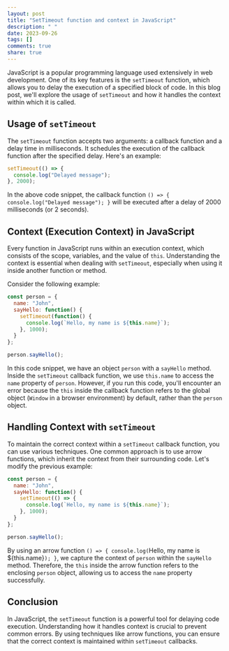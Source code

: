 ```yaml
---
layout: post
title: "SetTimeout function and context in JavaScript"
description: " "
date: 2023-09-26
tags: []
comments: true
share: true
---
```


JavaScript is a popular programming language used extensively in web development. One of its key features is the `setTimeout` function, which allows you to delay the execution of a specified block of code. In this blog post, we'll explore the usage of `setTimeout` and how it handles the context within which it is called.

## Usage of `setTimeout`

The `setTimeout` function accepts two arguments: a callback function and a delay time in milliseconds. It schedules the execution of the callback function after the specified delay. Here's an example:

```javascript
setTimeout(() => {
  console.log("Delayed message");
}, 2000);
```

In the above code snippet, the callback function `() => { console.log("Delayed message"); }` will be executed after a delay of 2000 milliseconds (or 2 seconds). 

## Context (Execution Context) in JavaScript

Every function in JavaScript runs within an execution context, which consists of the scope, variables, and the value of `this`. Understanding the context is essential when dealing with `setTimeout`, especially when using it inside another function or method.

Consider the following example:

```javascript
const person = {
  name: "John",
  sayHello: function() {
    setTimeout(function() {
      console.log(`Hello, my name is ${this.name}`);
    }, 1000);
  }
};

person.sayHello();
```

In this code snippet, we have an object `person` with a `sayHello` method. Inside the `setTimeout` callback function, we use `this.name` to access the `name` property of `person`. However, if you run this code, you'll encounter an error because the `this` inside the callback function refers to the global object (`Window` in a browser environment) by default, rather than the `person` object.

## Handling Context with `setTimeout`

To maintain the correct context within a `setTimeout` callback function, you can use various techniques. One common approach is to use arrow functions, which inherit the context from their surrounding code. Let's modify the previous example:

```javascript
const person = {
  name: "John",
  sayHello: function() {
    setTimeout(() => {
      console.log(`Hello, my name is ${this.name}`);
    }, 1000);
  }
};

person.sayHello();
```

By using an arrow function `() => { console.log(`Hello, my name is ${this.name}`); }`, we capture the context of `person` within the `sayHello` method. Therefore, the `this` inside the arrow function refers to the enclosing `person` object, allowing us to access the `name` property successfully.

## Conclusion

In JavaScript, the `setTimeout` function is a powerful tool for delaying code execution. Understanding how it handles context is crucial to prevent common errors. By using techniques like arrow functions, you can ensure that the correct context is maintained within `setTimeout` callbacks.
